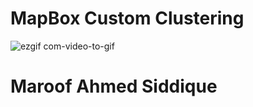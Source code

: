 # MapBox Custom Clustering

![ezgif com-video-to-gif](https://user-images.githubusercontent.com/24957758/39978832-525bb118-5760-11e8-94d7-09429ac9989d.gif)

# Maroof Ahmed Siddique
